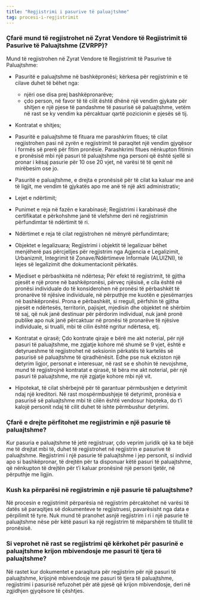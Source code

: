 ```yaml
---
title: "Regjistrimi i pasurive të paluajtshme"
tag: procesi-i-regjistrimit
---
```


### Çfarë mund të regjistrohet në Zyrat Vendore të Regjistrimit të Pasurive të Paluajtshme (ZVRPP)?

Mund të regjistrohen në Zyrat Vendore të Regjistrimit të Pasurive të Paluajtshme:

* Pasuritë e paluajtshme në bashkëpronësi; kërkesa për regjistrimin e të cilave duhet të bëhet nga:

    * njëri ose disa prej bashkëpronarëve;
    * çdo person, në favor të të cilit është dhënë një vendim gjykate për shitjen e një pjese të pandashme të pasurisë së paluajtshme, vetëm në rast se ky vendim ka përcaktuar qartë pozicionin e pjesës së tij.

* Kontratat e shitjes;
* Pasuritë e paluajtshme të fituara me parashkrim fitues; të cilat regjistrohen pasi në zyrën e regjistrimit të paraqitet një vendim gjyqësor i formës së prerë për fitim pronësie. Parashkrimi fitues nënkupton fitimin e pronësisë mbi një pasuri të paluajtshme nga personi që është sjellë si pronar i kësaj pasurie për 10 ose 20 vjet, në varësi të të qenit në mirëbesim ose jo.
* Pasuritë e paluajtshme, e drejta e pronësisë për të cilat ka kaluar me anë të ligjit, me vendim të gjykatës apo me anë të një akti administrativ;
* Lejet e ndërtimit;
* Punimet e reja në fazën e karabinasë; Regjistrimi i karabinasë dhe certifikatat e përkohshme janë të vlefshme deri në regjistrimin përfundimtar të ndërtimit të ri.
* Ndërtimet e reja të cilat regjistrohen në mënyrë përfundimtare;
* Objektet e legalizuara; Regjistrimi i objektit të legalizuar bëhet menjëherë pas përcjelljes për regjistrim nga Agjencia e Legalizimit, Urbanizmit, Integrimit të Zonave/Ndërtimeve Informale (ALUIZNI), të lejes së legalizimit dhe dokumentacionit përkatës.
* Mjediset e përbashkëta në ndërtesa; Për efekt të regjistrimit, të gjitha pjesët e një prone në bashkëpronësi, përveç njësisë, e cila është në pronësi individuale do të konsiderohen në pronësi të përbashkët të pronarëve të njësive individuale, në përputhje me kuotën e pjesëmarrjes në bashkëpronësi. Prona e përbashkët, si rregull, përfshin të gjitha pjesët e ndërtesës, territorin, pajisjet, mjedisin dhe objektet në shërbim të saj, që nuk janë destinuar për përdorim individual, nuk janë pronë publike apo nuk janë përcaktuar në pronësi të pronarëve të njësive individuale, si trualli, mbi të cilin është ngritur ndërtesa, etj.
* Kontratat e qirasë; Çdo kontrate qiraje e bërë me akt noterial, për një pasuri të paluajtshme, me zgjatje kohore më shumë se 9 vjet, është e detyrueshme të regjistrohet në seksionin përkatës të kartelës së pasurisë së paluajtshme të qiradhënësit. Edhe pse nuk ekziston një detyrim ligjor, personat e interesuar, në rast se e shohin të nevojshme, mund të regjistrojnë kontratat e qirasë, të bëra me akt noterial, për një pasuri të paluajtshme, me një zgjatje kohore mbi një vit.
* Hipotekat, të cilat shërbejnë për të garantuar përmbushjen e detyrimit ndaj një kreditori. Në rast mospërmbushjeje të detyrimit, pronësia e pasurisë së paluajtshme mbi të cilën është vendosur hipoteka, do t’i kalojë personit ndaj të cilit duhet të ishte përmbushur detyrimi.

### Çfarë e drejte përfitohet me regjistrimin e një pasurie të paluajtshme?

Kur pasuria e paluajtshme të jetë regjistruar, çdo veprim juridik që ka të bëjë me të drejtat mbi të, duhet të regjistrohet në regjistrin e pasurive të paluajtshme. Regjistrimi i një pasurie të paluajtshme i jep personit, si individ apo si bashkëpronar, të drejtën për ta disponuar këtë pasuri të paluajtshme, që nënkupton të drejtën për t’i kaluar pronësinë një personi tjetër, në përputhje me ligjin.

### Kush ka përparësi në regjistrimin e një pasurie të paluajtshme?

Në procesin e regjistrimit përparësia në regjistrim përcaktohet në varësi të datës së paraqitjes së dokumenteve te regjistruesi, pavarësisht nga data e përpilimit të tyre. Nuk mund të pranohet asnjë regjistrim i ri i një pasurie të paluajtshme nëse për këtë pasuri ka një regjistrim të mëparshëm të titullit të pronësisë.

### Si veprohet në rast se regjistrimi që kërkohet për pasurinë e paluajtshme krijon mbivendosje me pasuri të tjera të paluajtshme?

Në rastet kur dokumentet e paraqitura për regjistrim për një pasuri të paluajtshme, krijojnë mbivendosje me pasuri të tjera të paluajtshme, regjistrimi i pasurisë refuzohet për atë pjesë që krijon mbivendosje, deri në zgjidhjen gjyqësore të çështjes.
